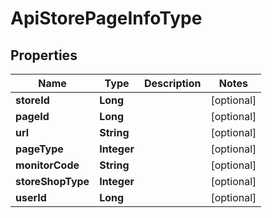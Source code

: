 

# ApiStorePageInfoType


## Properties

Name | Type | Description | Notes
------------ | ------------- | ------------- | -------------
**storeId** | **Long** |  |  [optional]
**pageId** | **Long** |  |  [optional]
**url** | **String** |  |  [optional]
**pageType** | **Integer** |  |  [optional]
**monitorCode** | **String** |  |  [optional]
**storeShopType** | **Integer** |  |  [optional]
**userId** | **Long** |  |  [optional]



